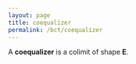 ```yaml
---
layout: page
title: coequalizer
permalink: /bct/coequalizer
---
```

A **coequalizer**    is a colimit of shape $\mathbf{E}$.
